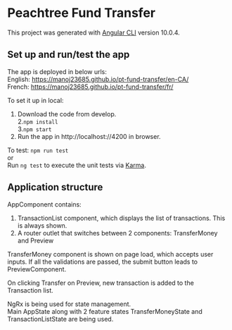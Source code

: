 # Peachtree Fund Transfer

This project was generated with [Angular CLI](https://github.com/angular/angular-cli) version 10.0.4.  


## Set up and run/test the app

The app is deployed in below urls:  
English: https://manoj23685.github.io/pt-fund-transfer/en-CA/  
French: https://manoj23685.github.io/pt-fund-transfer/fr/  

To set it up in local:  
1. Download the code from develop.  
2.`npm install`  
3.`npm start`  
4. Run the app in http://localhost://4200 in browser.  
  
To test:
`npm run test`  
or  
Run `ng test` to execute the unit tests via [Karma](https://karma-runner.github.io).

## Application structure

AppComponent contains:
1. TransactionList component, which displays the list of transactions. This is always shown.  
2. A router outlet that switches between 2 components: TransferMoney and Preview  

TransferMoney component is shown on page load, which accepts user inputs.
If all the validations are passed, the submit button leads to PreviewComponent.  

On clicking Transfer on Preview, new transaction is added to the Transaction list.   

NgRx is being used for state management.  
Main AppState along with 2 feature states TransferMoneyState and TransactionListState are being used.  


